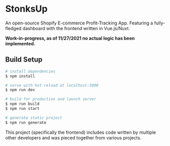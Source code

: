 # StonksUp
An open-source Shopify E-commerce Profit-Tracking App. Featuring a fully-fledged dashboard with the frontend written in 
Vue.js/Nuxt.

**Work-in-progress, as of 11/27/2021 no actual logic has been implemented.**

## Build Setup

```bash
# install dependencies
$ npm install

# serve with hot reload at localhost:3000
$ npm run dev

# build for production and launch server
$ npm run build
$ npm run start

# generate static project
$ npm run generate
```


This project (specifically the frontend) includes code written by multiple other developers and was pieced together from various projects.
